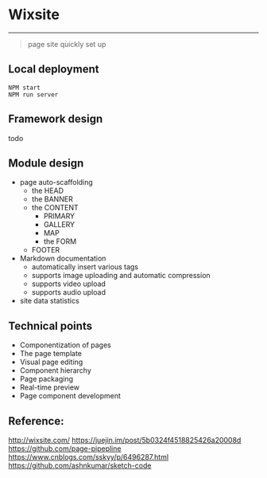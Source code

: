 
# Wixsite
---

> page site quickly set up

## Local deployment

```shell
NPM start
NPM run server
```

## Framework design

todo

## Module design

* page auto-scaffolding
    * the HEAD
    * the BANNER
    * the CONTENT
        * PRIMARY
        * GALLERY
        * MAP
        * the FORM
    * FOOTER
* Markdown documentation
    * automatically insert various tags
    * supports image uploading and automatic compression
    * supports video upload
    * supports audio upload
* site data statistics

## Technical points

* Componentization of pages
* The page template
* Visual page editing
* Component hierarchy
* Page packaging
* Real-time preview
* Page component development

## Reference:
http://wixsite.com/
https://juejin.im/post/5b0324f4518825426a20008d
https://github.com/page-pipepline
https://www.cnblogs.com/sskyy/p/6496287.html
https://github.com/ashnkumar/sketch-code